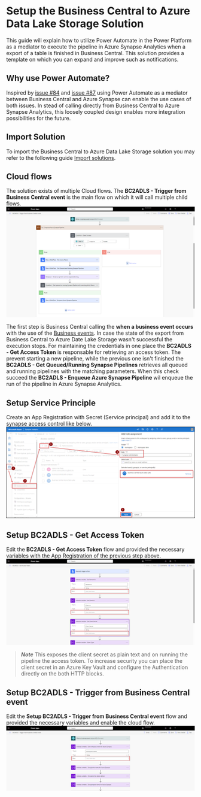 # Setup the Business Central to Azure Data Lake Storage Solution
This guide will explain how to utilize Power Automate in the Power Platform as a mediator to execute the pipeline in Azure Synapse Analytics when a export of a table is finished in Business Central. This solution provides a template on which you can expand and improve such as notifications.

## Why use Power Automate?
Inspired by [issue #84](/../../issues/84) and [issue #87](/../../issues/87) using Power Automate as a mediator between Business Central and Azure Synapse can enable the use cases of both issues. In stead of calling directly from Business Central to Azure Synapse Analytics, this loosely coupled design enables more integration possibilities for the future.

## Import Solution
To import the Business Central to Azure Data Lake Storage solution you may refer to the following guide [Import solutions](https://learn.microsoft.com/en-us/power-apps/maker/data-platform/import-update-export-solutions).

## Cloud flows
The solution exists of multiple Cloud flows. The **BC2ADLS - Trigger from Business Central event** is the main flow on which it will call multiple child flows.
![BC2ADLS - Trigger from Business Central event](/.assets/powerAutomateFlow.png)

The first step is Business Central calling the **when a business event occurs** with the use of the [Business events](https://learn.microsoft.com/en-us/dynamics365/business-central/dev-itpro/developer/business-events-overview). In case the state of the export from Business Central to Azure Date Lake Storage wasn't successful the execution stops. For maintaining the credentials in one place the **BC2ADLS - Get Access Token** is responsable for retrieving an access token. The prevent starting a new pipeline, while the previous one isn't finished the **BC2ADLS - Get Queued/Running Synapse Pipelines** retrieves all queued and running pipelines with the matching parameters. When this check succeed the **BC2ADLS - Enqueue Azure Synapse Pipeline** wil enqueue the run of the pipeline in Azure Synapse Analytics.

## Setup Service Principle
Create an App Registration with Secret (Service principal) and add it to the synapse access control like below.
![Setup Service Principle](/.assets/powerAutomateSynapseServicePrincipalAccessControl.png)

## Setup BC2ADLS - Get Access Token
Edit the **BC2ADLS - Get Access Token** flow and provided the necessary variables with the App Registration of the previous step above.
![Setup BC2ADLS - Get Access Token](/.assets/powerAutomateSetupGetAccessToken.png)
> **<em>Note</em>** This exposes the client secret as plain text and on running the pipeline the access token. To increase security you can place the client secret in an Azure Key Vault and configure the Authentication directly on the both HTTP blocks.

## Setup BC2ADLS - Trigger from Business Central event
Edit the **Setup BC2ADLS - Trigger from Business Central event** flow and provided the necessary variables and enable the cloud flow.
![Setup BC2ADLS - Trigger from Business Central event](/.assets/powerAutomateSetupTriggerBusinessCentralEvent.png)